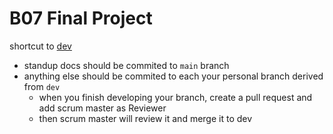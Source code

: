 # B07 Final Project

shortcut to [dev](https://github.com/liuyulo/b07/tree/dev/app/src/main/java/com/example/b07)

- standup docs should be commited to `main` branch
- anything else should be commited to each your personal branch derived from `dev`
  - when you finish developing your branch, create a pull request and add scrum master as Reviewer
  - then scrum master will review it and merge it to dev
